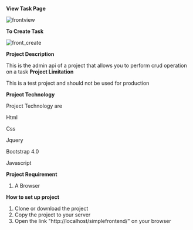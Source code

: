 **View Task Page**

![frontview](https://user-images.githubusercontent.com/50324524/220414970-acb88500-8e18-49c0-affd-2c41a5bd389f.PNG)


**To Create Task**


![front_create](https://user-images.githubusercontent.com/50324524/220415244-ded8a411-ec5c-44a0-b3e9-080ee08fb0af.PNG)



**Project Description**

This is the admin api of a project that allows you to perform crud operation on a task
**Project Limitation**

This is a test project and should not be used for production

**Project Technology**

Project Technology are

Html

Css

Jquery

Bootstrap 4.0

Javascript

**Project Requirement**
1. A Browser

**How to set up project**
1. Clone or download the project
2. Copy the project to your server
3. Open the link "http://localhost/simplefrontend/" on your browser


